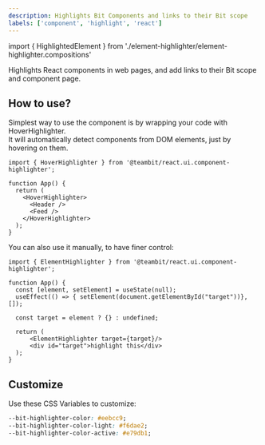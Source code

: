 ```yaml
---
description: Highlights Bit Components and links to their Bit scope
labels: ['component', 'highlight', 'react']
---
```


<!-- scopes/react/component-highlighter/ -->

import { HighlightedElement } from './element-highlighter/element-highlighter.compositions'

Highlights React components in web pages, and add links to their Bit scope and component page.

<HighlightedElement />

<!-- <img style={{border: '1px solid rgb(212, 212, 212', borderRadius: 6, maxWidth: 800}} src="https://storage.googleapis.com/docs-images/component_highlighter.png"></img> -->

## How to use?

Simplest way to use the component is by wrapping your code with HoverHighlighter.  
It will automatically detect components from DOM elements, just by hovering on them.

```tsx
import { HoverHighlighter } from '@teambit/react.ui.component-highlighter';

function App() {
  return (
    <HoverHighlighter>
      <Header />
      <Feed />
    </HoverHighlighter>
  );
}
```

You can also use it manually, to have finer control:

```tsx
import { ElementHighlighter } from '@teambit/react.ui.component-highlighter';

function App() {
  const [element, setElement] = useState(null);
  useEffect(() => { setElement(document.getElementById("target"))}, []);

  const target = element ? {} : undefined;

  return (
	  <ElementHighlighter target={target}/>
	  <div id="target">highlight this</div>
  );
}
```

## Customize

Use these CSS Variables to customize:
```css
--bit-highlighter-color: #eebcc9;
--bit-highlighter-color-light: #f6dae2;
--bit-highlighter-color-active: #e79db1;
```
